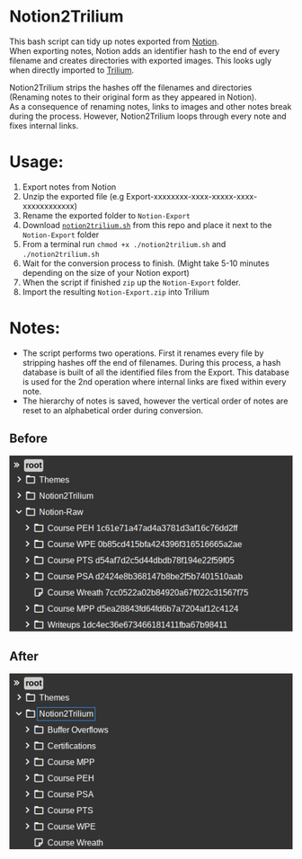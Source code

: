 # Notion2Trilium
This bash script can tidy up notes exported from [Notion](https://www.notion.so/).<br>
When exporting notes, Notion adds an identifier hash to the end of every filename and creates directories with exported images. This looks ugly when directly imported to [Trilium](https://github.com/zadam/trilium). 

Notion2Trilium strips the hashes off the filenames and directories (Renaming notes to their original form as they appeared in Notion).<br>
As a consequence of renaming notes, links to images and other notes break during the process. However, Notion2Trilium loops through every note and fixes internal links.

# Usage:

1. Export notes from Notion
2. Unzip the exported file (e.g Export-xxxxxxxx-xxxx-xxxxx-xxxx-xxxxxxxxxxxx)
3. Rename the exported folder to `Notion-Export`
4. Download [`notion2trilium.sh`](https://github.com/TuxTheXplorer/Notion2Trilium/blob/main/notion2trilium.sh) from this repo and place it next to the `Notion-Export` folder
5. From a terminal run `chmod +x ./notion2trilium.sh` and `./notion2trilium.sh`
6. Wait for the conversion process to finish. (Might take 5-10 minutes depending on the size of your Notion export)
7. When the script if finished `zip` up the `Notion-Export` folder.
8. Import the resulting `Notion-Export.zip` into Trilium


# Notes:
- The script performs two operations. First it renames every file by stripping hashes off the end of filenames. During this process, a hash database is built of all the identified files from the Export. This database is used for the 2nd operation where internal links are fixed within every note.
- The hierarchy of notes is saved, however the vertical order of notes are reset to an alphabetical order during conversion.

## Before
![Before](notion_raw.png)

## After
![After](notion2trilium.png)
